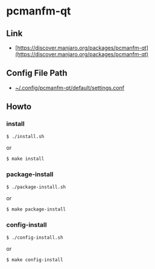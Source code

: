 
# pcmanfm-qt

## Link

* [https://discover.manjaro.org/packages/pcmanfm-qt](https://discover.manjaro.org/packages/pcmanfm-qt)


## Config File Path

* [~/.config/pcmanfm-qt/default/settings.conf](config/pcmanfm-qt/default/settings.conf)


## Howto


### install

``` sh
$ ./install.sh
```

or

``` sh
$ make install
```


### package-install

``` sh
$ ./package-install.sh
```

or

``` sh
$ make package-install
```


### config-install

``` sh
$ ./config-install.sh
```

or

``` sh
$ make config-install
```
